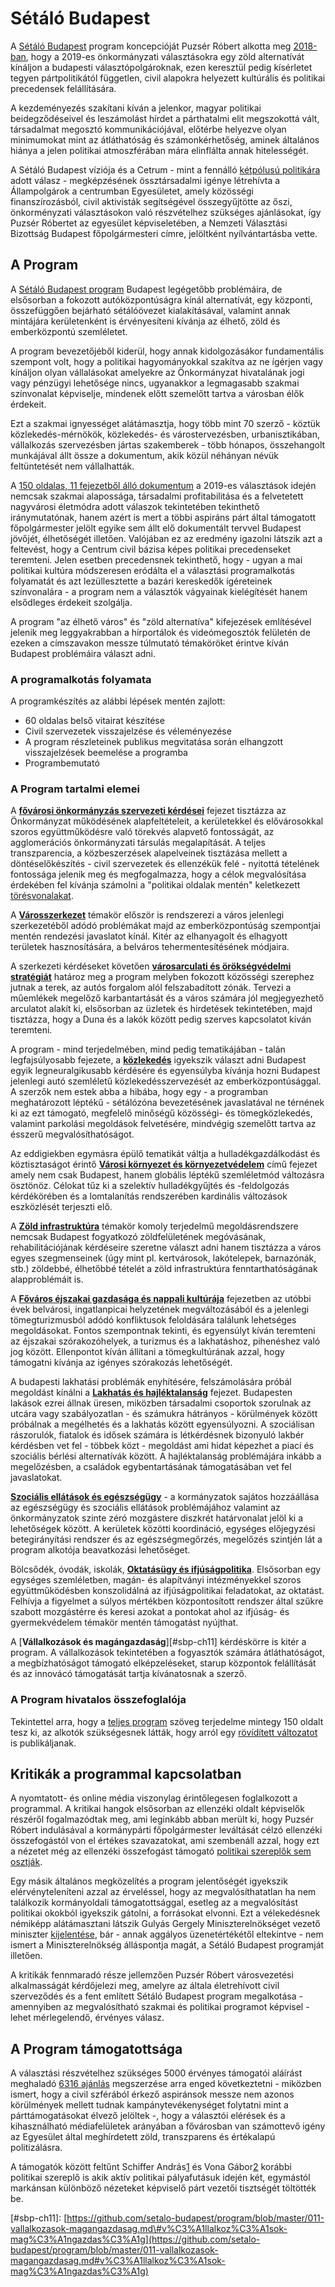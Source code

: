 # Sétáló Budapest

A [Sétáló Budapest](https://setalobudapest.hu) program koncepcióját Puzsér Róbert alkotta meg [2018-ban](https://www.youtube.com/watch?v=KvO_erdaBhE), hogy a 2019-es önkormányzati választásokra egy zöld alternatívát kínáljon a budapesti választópolgároknak, ezen keresztül pedig kísérletet tegyen pártpolitikától független, civil alapokra helyezett kultúrális és politikai precedensek felállítására.

A kezdeményezés szakítani kíván a jelenkor, magyar politikai beidegződéseivel és leszámolást hírdet a párthatalmi elit megszokottá vált, társadalmat megosztó kommunikációjával, előtérbe helyezve olyan minimumokat mint az átláthatóság és számonkérhetőség, aminek általános hiánya a jelen politikai atmoszférában mára elinflálta annak hitelességét.

A Sétáló Budapest víziója és a Cetrum - mint a fennálló [kétpólusú politikára](https://www.youtube.com/watch?v=yXPJo7F00Z8) adott válasz - megképzésének össztársadalmi igénye létrehívta a Állampolgárok a centrumban Egyesületet, amely közösségi finanszírozásból, civil aktivisták segítségével összegyűjtötte az őszi, önkorményzati választásokon való részvételhez szükséges ajánlásokat, így Puzsér Róbertet az egyesület képviseletében, a Nemzeti Választási Bizottság Budapest főpolgármesteri címre, jelöltként nyílvántartásba vette.

## A Program

A [Sétáló Budapest program](https://github.com/setalo-budapest/program/blob/master/index.md) Budapest legégetőbb problémáira, de elsősorban a fokozott autóközpontúságra kínál alternatívát, egy központi, összefüggően bejárható sétálóövezet kialakításával, valamint annak mintájára kerületenként is érvényesíteni kívánja az élhető, zöld és emberközpontú szemléletet.

A program bevezetőjéből kiderül, hogy annak kidolgozásákor fundamentális szempont volt, hogy a politikai hagyományokkal szakítva az ne ígérjen vagy kínáljon olyan vállalásokat amelyekre az Önkormányzat hivatalának jogi vagy pénzügyi lehetősége nincs, ugyanakkor a legmagasabb szakmai színvonalat képviselje, mindenek előtt szemelőtt tartva a városban élők érdekeit.

Ezt a szakmai ignyességet alátámasztja, hogy több mint 70 szerző - köztük közlekedés-mérnökök, közlekedés- és várostervezésben, urbanisztikában, vállalkozás szervezésben jártas szakemberek - több hónapos, összehangolt munkájával állt össze a dokumentum, akik közül néhányan névük feltüntetését nem vállalhatták.

A [150 oldalas, 11 fejezetből álló dokumentum](https://drive.google.com/file/d/1wFcQU3gOHMsR8KOZ1H_lVRZx_oUdubgS/view) a 2019-es választások idején nemcsak szakmai alapossága, társadalmi profitabilitása és a felvetetett nagyvárosi életmódra adott válaszok tekintetében tekinthető iránymutatónak, hanem azért is mert a többi aspiráns párt által támogatott főpolgármester jelölt egyike sem állt elő dokumentált tervvel Budapest jövőjét, élhetőségét illetően. Valójában ez az eredmény igazolni látszik azt a feltevést, hogy a Centrum civil bázisa képes politikai precedenseket teremteni. Jelen esetben precedensnek tekinthető, hogy - ugyan a mai politikai kultúra módszeresen eródálta el a választási programalkotás folyamatát és azt lezüllesztette a bazári kereskedők ígéreteinek színvonalára - a program nem a választók vágyainak kielégítését hanem elsődleges érdekeit szolgálja.

A program "az élhető város" és "zöld alternatíva" kifejezések említésével jelenik meg leggyakrabban a hírportálok és videómegosztók felületén de ezeken a címszavakon messze túlmutató témaköröket érintve kíván Budapest problémáira választ adni.

### A programalkotás folyamata

A programkészítés az alábbi lépések mentén zajlott:

* 60 oldalas belső vitairat készítése
* Civil szervezetek visszajelzése és véleményezése 
* A program részleteinek publikus megvitatása során elhangzott visszajelzések beemelése a programba 
* Programbemutató 

### A Program tartalmi elemei

A [**fővárosi önkormányzás szervezeti kérdései**](https://github.com/setalo-budapest/program/blob/master/001-fovarosi-onkormanyzas-szervezeti-kerdesei.md#a-f%C5%91v%C3%A1rosi-%C3%B6nkorm%C3%A1nyz%C3%A1s-szervezeti-k%C3%A9rd%C3%A9sei) fejezet tisztázza az Önkormányzat működésének alapfeltételeit, a kerületekkel és elővárosokkal szoros együttműködésre való törekvés alapvető fontosságát, az agglomerációs önkormányzati társulás megalapítását. A teljes transzparencia, a közbeszerzések alapelveinek tisztázása mellett a döntéselőkészítés - civil szervezetek és ellenzékük felé - nyitottá tételének fontossága jelenik meg és megfogalmazza, hogy a célok megvalósítása érdekében fel kívánja számolni a "politikai oldalak mentén" keletkezett [törésvonalakat](https://mandiner.hu/cikk/20190905_torzsi_haboru_puzser_egy_platora_kerult_vonaval).

A [**Városszerkezet**](https://github.com/setalo-budapest/program/blob/master/002-varosszerkezet.md#v%C3%A1rosszerkezet) témakör először is rendszerezi a város jelenlegi szerkezetéből adódó problémákat majd az emberközpontúság szempontjai mentén rendezési javaslatot kínál. Kitér az elhanyagolt és elhagyott területek hasznosítására, a belváros tehermentesítésének módjaira.

A szerkezeti kérdéseket követően [**városarculati és örökségvédelmi stratégiát**](https://github.com/setalo-budapest/program/blob/master/003-varosarculat-es-oroksegvedelem.md#v%C3%A1rosarculat-%C3%A9s-%C3%B6r%C3%B6ks%C3%A9gv%C3%A9delem) határoz meg a program melyben fokozott közösségi szerephez jutnak a terek, az autós forgalom alól felszabadított zónák. Tervezi a műemlékek megelőző karbantartását és a város számára jól megjegyezhető arculatot alakít ki, elsősorban az üzletek és hirdetések tekintetében, majd tisztázza, hogy a Duna és a lakók között pedig szerves kapcsolatot kíván teremteni.

A program - mind terjedelmében, mind pedig tematikájában - talán legfajsúlyosabb fejezete, a [**közlekedés**](https://github.com/setalo-budapest/program/blob/master/004-kozlekedes.md#k%C3%B6zleked%C3%A9s) igyekszik választ adni Budapest egyik legneuralgikusabb kérdésére és egyensúlyba kívánja hozni Budapest jelenlegi autó szemléletű közlekedésszervezését az emberközpontúsággal. A szerzők nem estek abba a hibába, hogy egy - a programban meghatározott léptékű - sétálózóna bevezetésének javaslatával ne térnének ki az ezt támogató, megfelelő minőségű közösségi- és tömegközlekedés, valamint parkolási megoldások felvetésére, mindvégig szemelőtt tartva az ésszerű megvalósíthatóságot.

Az eddigiekben egymásra épülő tematikát váltja a hulladékgazdálkodást és köztisztaságot érintő [**Városi környezet és környezetvédelem**](https://github.com/setalo-budapest/program/blob/master/005-varosi-kornyezet-es-kornyezetvedelem.md#v%C3%A1rosi-k%C3%B6rnyezet-%C3%A9s-k%C3%B6rnyezetv%C3%A9delem) című fejezet amely nem csak Budapest, hanem globális léptékű szemléletmód változásra ösztönöz. Célokat tűz ki a szelektív hulladékgyűjtés és -feldolgozás kérdékörében és a lomtalanítás rendszerében kardinális változások eszközlését terjeszti elő.

A [**Zöld infrastruktúra**](https://github.com/setalo-budapest/program/blob/master/005-varosi-kornyezet-es-kornyezetvedelem.md#v%C3%A1rosi-k%C3%B6rnyezet-%C3%A9s-k%C3%B6rnyezetv%C3%A9delem) témakör komoly terjedelmű megoldásrendszere nemcsak Budapest fogyatkozó zöldfelületének megóvásának, rehabilitációjának kérdéseire szeretne választ adni hanem tisztázza a város egyes szegmenseinek \(úgy mint pl. kertvárosok, lakótelepek, barnazónák, stb.\) zöldebbé, élhetőbbé tételét a zöld infrastruktúra fenntarthatóságának alapproblémáit is.

A [**Főváros éjszakai gazdasága és nappali kultúrája**](https://github.com/setalo-budapest/program/blob/master/007-a-fovaros-ejszakai-gazdasaga-ez-nappali-kulturaja.md#a-f%C5%91v%C3%A1ros-%C3%A9jszakai-gazdas%C3%A1ga-%C3%A9s-nappali-kult%C3%BAr%C3%A1ja) fejezetben az utóbbi évek belvárosi, ingatlanpicai helyzetének megváltozásából és a jelenlegi tömegturizmusból adódó konfliktusok feloldására találunk lehetséges megoldásokat. Fontos szempontnak tekinti, és egyensúlyt kíván teremteni az éjszakai szórakozóhelyek, a turizmus és a lakhatáshoz, pihenéshez való jog között. Ellenpontot kíván állítani a tömegkultúrának azzal, hogy támogatni kívánja az igényes szórakozás lehetőségét.

A budapesti lakhatási problémák enyhítésére, felszámolására próbál megoldást kínálni a [**Lakhatás és hajléktalanság**](https://github.com/setalo-budapest/program/blob/master/008-lakhatas-es-hajlektalansag.md#lakhat%C3%A1s-%C3%A9s-hajl%C3%A9ktalans%C3%A1g) fejezet. Budapesten lakások ezrei állnak üresen, miközben társadalmi csoportok szorulnak az utcára vagy szabályozatlan - és számukra hátrányos - körülmények között próbálnak a megélhetés és a lakhatás között egyensúlyozni. A szociálisan rászorulók, fiatalok és idősek számára is létkérdésnek bizonyuló lakbér kérdésben vet fel - többek közt - megoldást ami hidat képezhet a piaci és szociális bérlési alternatívák között. A hajléktalanság problémájára inkább a megelőzésben, a családok egybentartásának támogatásában vet fel javaslatokat.

[**Szociális ellátások és egészségügy**](https://github.com/setalo-budapest/program/blob/master/009-szocialis-ellatasok-es-egeszsegugy.md#szoci%C3%A1lis-ell%C3%A1t%C3%A1sok-%C3%A9s-eg%C3%A9szs%C3%A9g%C3%BCgy) - a kormányzatok sajátos hozzáállása az egészségügy és szociális ellátások problémájához valamint az önkormányzatok szinte zéró mozgástere diszkrét határvonalat jelöl ki a lehetőségek között. A kerületek közötti koordináció, egységes előjegyzési betegirányítási rendszer és az egészségmegőrzés, megelőzés szintjén lát a program alkotója beavatkozási lehetőséget.

Bölcsődék, óvodák, iskolák, [**Oktatásügy és ifjúságpolitika**](https://github.com/setalo-budapest/program/blob/master/010-oktatasugy-ifjusagpolitika.md#oktat%C3%A1s%C3%BCgy-ifj%C3%BAs%C3%A1gpolitika). Elsősorban egy egységes szemléletben, magán- és alapítványi intézményekkel szoros együttműködésben konszolidálná az ifjúságpolitikai feladatokat, az oktatást. Felhívja a figyelmet a súlyos mértékben központosított rendszer által szűkre szabott mozgástérre és keresi azokat a pontokat ahol az ifjúság- és gyermekvédelem témakör mentén támogatást nyújthat.

A \[**Vállalkozások és magángazdaság**\]\[\#sbp-ch11\] kérdéskörre is kitér a program. A vállalkozások tekintetében a fogyasztók számára átláthatóságot, a megbízhatóságot támogató elképzeléseket, starup központok felállítását és az innovácó támogatását tartja kívánatosnak a szerző.

### A Program hivatalos összefoglalója

Tekintettel arra, hogy a [teljes program](https://drive.google.com/file/d/1wFcQU3gOHMsR8KOZ1H_lVRZx_oUdubgS/view) szöveg terjedelme mintegy 150 oldalt tesz ki, az alkotók szükségesnek látták, hogy arról egy [rövídített változatot](https://setalobudapest.hu/wp-content/uploads/S%c3%a9t%c3%a1l%c3%b3-Budapest-%c3%96sszefoglal%c3%b3-24-pont.pdf) is publikáljanak.

## Kritikák a programmal kapcsolatban

A nyomtatott- és online média viszonylag érintőlegesen foglalkozott a programmal. A kritikai hangok elsősorban az ellenzéki oldalt képviselők részéről fogalmazódtak meg, ami leginkább abban merült ki, hogy Puzsér Róbert indulásával a kormánypárti főpolgármester leváltását célzó ellenzéki összefogástól von el értékes szavazatokat, ami szembenáll azzal, hogy ezt a nézetet még az ellenzéki összefogást támogató [politikai szereplők sem osztják](https://www.valaszonline.hu/2019/09/18/ungar-peter-lmp-ellenzek-interju/).

Egy másik általános megközelítés a program jelentőségét igyekszik elérvényteleníteni azzal az érveléssel, hogy az megvalósíthatatlan ha nem találkozik kormányoldali támogatottsággal, esetleg az a megvalósítást politikai okokból igyekszik gátolni, a forrásokat elvonni. Ezt a vélekedésnek némiképp alátámasztani látszik Gulyás Gergely Miniszterelnökséget vezető miniszter [kijelentése](https://444.hu/2019/09/12/gulyas-megerositette-ha-karacsony-nyer-ervenyet-veszti-a-budapest-es-a-kormany-kozti-1000-milliardos-megallapodas), bár - annak aggályos üzenetértékétől eltekintve - nem ismert a Miniszterelnökség álláspontja magát, a Sétáló Budapest programját illetően.

A kritikák fennmaradó része jellemzően Puzsér Róbert városvezetési alkalmasságát kérdőjelezi meg, amelyre az általa életrehívott civil szerveződés és a fent említett Sétáló Budapest program megalkotása - amennyiben az megvalósítható szakmai és politikai programot képvisel - lehet mérlegelendő, érvényes válasz.

## A Program támogatottsága

A választási részvételhez szükséges 5000 érvényes támogatói aláírást meghaladó [6316 ajánlás](https://merce.hu/2019/09/06/elegendo-ajanlast-gyujtott-ossze-igy-hivatalosan-is-indulhat-a-fopolgarmesteri-cimert-puzser-robert/) megszerzése arra enged következtetni - miközben ismert, hogy a civil szférából érkező aspiránsok messze nem azonos körülmények mellett tudnak kampánytevékenységet folytatni mint a párttámogatásokat élvező jelöltek -, hogy a választói elérések és a kihasználható médiafelületek arányában a fővárosban van számottevő igény az Egyesület által meghírdetett zöld, transzparens és értékalapú politizálásra.

A támogatók között feltűnt Schiffer András[1](https://www.facebook.com/Robert.Puzser/photos/a.362831433792676/2406613812747751/?type=3&theater) és Vona Gábor[2](https://www.facebook.com/SetaloBudapest/photos/a.2217510285192878/2432155843728320/?type=3&theater) korábbi politikai szereplő is akik aktív politikai pályafutásuk idején két, egymástól markánsan különböző nézeteket képviselő párt vezetői tisztségét töltötték be.

\[\#sbp-ch11\]: [https://github.com/setalo-budapest/program/blob/master/011-vallalkozasok-magangazdasag.md\#v%C3%A1llalkoz%C3%A1sok-mag%C3%A1ngazdas%C3%A1g](https://github.com/setalo-budapest/program/blob/master/011-vallalkozasok-magangazdasag.md#v%C3%A1llalkoz%C3%A1sok-mag%C3%A1ngazdas%C3%A1g)

